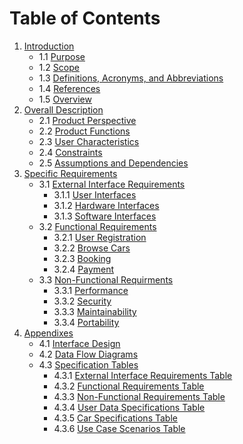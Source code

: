 # Table of Contents

1. [Introduction](#Introduction)
   - 1.1 [Purpose](#Purpose)
   - 1.2 [Scope](#Scope)
   - 1.3 [Definitions, Acronyms, and Abbreviations](#definitions-acronyms-and-abbreviations)
   - 1.4 [References](#References)
   - 1.5 [Overview](#Overview)
2. [Overall Description](#overall-description)
   - 2.1 [Product Perspective](#product-perspective)
   - 2.2 [Product Functions](#product-functions)
   - 2.3 [User Characteristics](#user-characteristics)
   - 2.4 [Constraints](#Constraints)
   - 2.5 [Assumptions and Dependencies](#assumptions-and-dependencies)
3. [Specific Requirements](#specific-requirements)
   - 3.1 [External Interface Requirements](#external-interface-requirements)
     - 3.1.1 [User Interfaces](#user-interfaces)
     - 3.1.2 [Hardware Interfaces](#hardware-interfaces)
     - 3.1.3 [Software Interfaces](#software-interfaces)
   - 3.2 [Functional Requirements](#functional-requirements)
      - 3.2.1 [User Registration](#user-registration)
      - 3.2.2 [Browse Cars](#browse-cars)
      - 3.2.3 [Booking](#Booking)
      - 3.2.4 [Payment](#Payment)
   - 3.3 [Non-Functional Requirments](#non-functional-requirements)
      - 3.3.1 [Performance](#Performance)
      - 3.3.2 [Security](#Security)
      - 3.3.3 [Maintainability](#Maintainability)
      - 3.3.4 [Portability](#Portability)
4. [Appendixes](#Appendixes)
   - 4.1 [Interface Design](#interface-design)
   - 4.2 [Data Flow Diagrams](#data-flow-diagrams)
   - 4.3 [Specification Tables](#specification-tables)
     - 4.3.1 [External Interface Requirements Table](#external-interface-requirements-table)
     - 4.3.2 [Functional Requirements Table](#functional-requirements-table)
     - 4.3.3 [Non-Functional Requirements Table](#non-functional-requirements-table)
     - 4.3.4 [User Data Specifications Table](#user-data-specifications-table)
     - 4.3.5 [Car Specifications Table](#car-specifications-table)
     - 4.3.6 [Use Case Scenarios Table](#use-case-scenarios-table)

